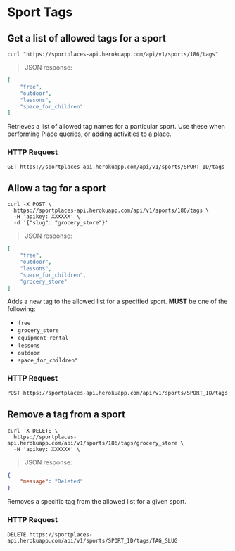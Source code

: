 # Sport Tags

## Get a list of allowed tags for a sport

```shell
curl "https://sportplaces-api.herokuapp.com/api/v1/sports/186/tags"
```

> JSON response:

```json
[
    "free",
    "outdoor",
    "lessons",
    "space_for_children"
]
```

Retrieves a list of allowed tag names for a particular sport. Use these when performing Place queries, or adding
activities to a place.

### HTTP Request

`GET https://sportplaces-api.herokuapp.com/api/v1/sports/SPORT_ID/tags`

## Allow a tag for a sport

```shell
curl -X POST \
  https://sportplaces-api.herokuapp.com/api/v1/sports/186/tags \
  -H 'apikey: XXXXXX' \
  -d '{"slug": "grocery_store"}'
```

> JSON response:

```json
[
    "free",
    "outdoor",
    "lessons",
    "space_for_children",
    "grocery_store"
]
```

Adds a new tag to the allowed list for a specified sport. **MUST** be one of the following:

* `free`
* `grocery_store`
* `equipment_rental`
* `lessons`
* `outdoor`
* `space_for_children"`

### HTTP Request

`POST https://sportplaces-api.herokuapp.com/api/v1/sports/SPORT_ID/tags`

## Remove a tag from a sport

```shell
curl -X DELETE \
  https://sportplaces-api.herokuapp.com/api/v1/sports/186/tags/grocery_store \
  -H 'apikey: XXXXXX' \
```

> JSON response:

```json
{
    "message": "Deleted"
}
```

Removes a specific tag from the allowed list for a given sport.

### HTTP Request

`DELETE https://sportplaces-api.herokuapp.com/api/v1/sports/SPORT_ID/tags/TAG_SLUG`
